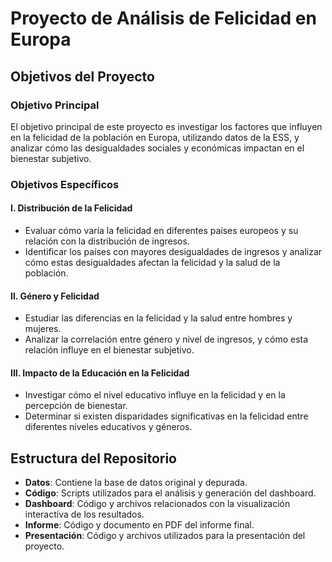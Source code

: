 # Proyecto de Análisis de Felicidad en Europa

## Objetivos del Proyecto

### Objetivo Principal
El objetivo principal de este proyecto es investigar los factores que influyen en la felicidad de la población en Europa, utilizando datos de la ESS, y analizar cómo las desigualdades sociales y económicas impactan en el bienestar subjetivo.

### Objetivos Específicos

#### I. Distribución de la Felicidad
- Evaluar cómo varía la felicidad en diferentes países europeos y su relación con la distribución de ingresos.
- Identificar los países con mayores desigualdades de ingresos y analizar cómo estas desigualdades afectan la felicidad y la salud de la población.

#### II. Género y Felicidad
- Estudiar las diferencias en la felicidad y la salud entre hombres y mujeres.
- Analizar la correlación entre género y nivel de ingresos, y cómo esta relación influye en el bienestar subjetivo.

#### III. Impacto de la Educación en la Felicidad
- Investigar cómo el nivel educativo influye en la felicidad y en la percepción de bienestar.
- Determinar si existen disparidades significativas en la felicidad entre diferentes niveles educativos y géneros.

## Estructura del Repositorio

- **Datos**: Contiene la base de datos original y depurada.
- **Código**: Scripts utilizados para el análisis y generación del dashboard.
- **Dashboard**: Código y archivos relacionados con la visualización interactiva de los resultados.
- **Informe**: Código y documento en PDF del informe final.
- **Presentación**: Código y archivos utilizados para la presentación del proyecto.




